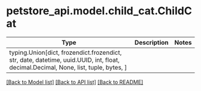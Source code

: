 # petstore_api.model.child_cat.ChildCat

Type | Description | Notes
------------- | ------------- | -------------
typing.Union[dict, frozendict.frozendict, str, date, datetime, uuid.UUID, int, float, decimal.Decimal, None, list, tuple, bytes, ] | |

[[Back to Model list]](../../README.md#documentation-for-models) [[Back to API list]](../../README.md#documentation-for-api-endpoints) [[Back to README]](../../README.md)

